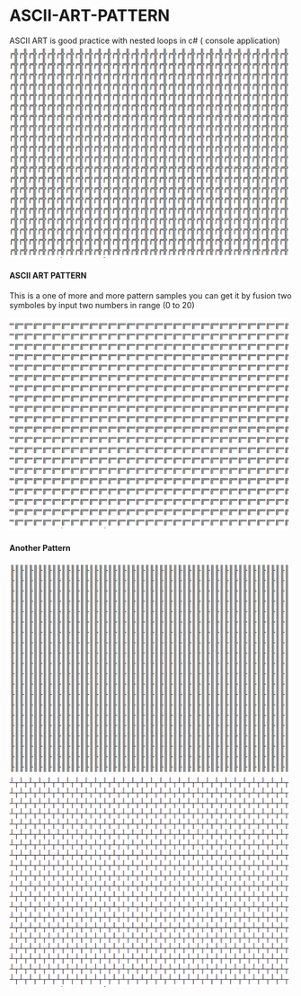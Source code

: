 # ASCII-ART-PATTERN
ASCII ART is good practice with nested loops in c# ( console application)
<img src="https://github.com/maankrm/ASCII-ART-PATTERN/blob/main/image1.png" width="500">
<h4>ASCII ART PATTERN</h4>
<p>This is a one of more and more pattern samples you can get it by fusion two symboles by input two numbers in range (0 to 20)</p>
<img src="https://github.com/maankrm/ASCII-ART-PATTERN/blob/main/image2.png" width="500">
<h4>Another Pattern</h4>
<img src="https://github.com/maankrm/ASCII-ART-PATTERN/blob/main/image3.png" width ="500">
<img src="https://github.com/maankrm/ASCII-ART-PATTERN/blob/main/image4.png" width ="500">
